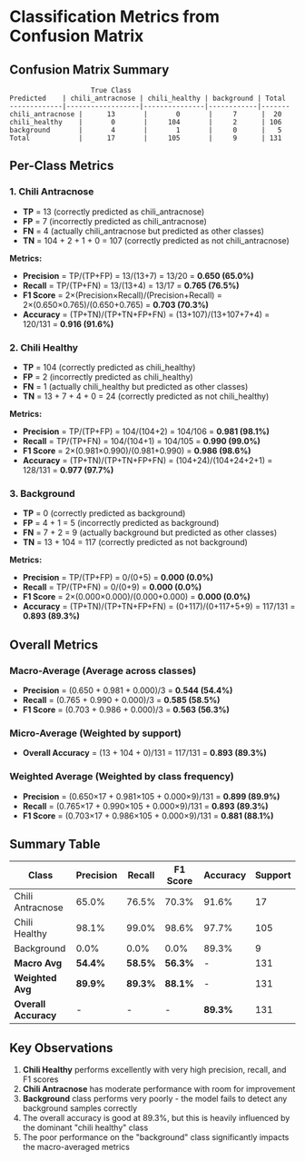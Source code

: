 # Classification Metrics from Confusion Matrix

## Confusion Matrix Summary
```
                    True Class
Predicted    | chili_antracnose | chili_healthy | background | Total
-------------|------------------|---------------|------------|-------
chili_antracnose |      13       |       0       |     7      |  20
chili_healthy    |       0       |     104       |     2      | 106
background       |       4       |       1       |     0      |   5
Total            |      17       |     105       |     9      | 131
```

## Per-Class Metrics

### 1. Chili Antracnose
- **TP** = 13 (correctly predicted as chili_antracnose)
- **FP** = 7 (incorrectly predicted as chili_antracnose)
- **FN** = 4 (actually chili_antracnose but predicted as other classes)
- **TN** = 104 + 2 + 1 + 0 = 107 (correctly predicted as not chili_antracnose)

**Metrics:**
- **Precision** = TP/(TP+FP) = 13/(13+7) = 13/20 = **0.650 (65.0%)**
- **Recall** = TP/(TP+FN) = 13/(13+4) = 13/17 = **0.765 (76.5%)**
- **F1 Score** = 2×(Precision×Recall)/(Precision+Recall) = 2×(0.650×0.765)/(0.650+0.765) = **0.703 (70.3%)**
- **Accuracy** = (TP+TN)/(TP+TN+FP+FN) = (13+107)/(13+107+7+4) = 120/131 = **0.916 (91.6%)**

### 2. Chili Healthy
- **TP** = 104 (correctly predicted as chili_healthy)
- **FP** = 2 (incorrectly predicted as chili_healthy)
- **FN** = 1 (actually chili_healthy but predicted as other classes)
- **TN** = 13 + 7 + 4 + 0 = 24 (correctly predicted as not chili_healthy)

**Metrics:**
- **Precision** = TP/(TP+FP) = 104/(104+2) = 104/106 = **0.981 (98.1%)**
- **Recall** = TP/(TP+FN) = 104/(104+1) = 104/105 = **0.990 (99.0%)**
- **F1 Score** = 2×(0.981×0.990)/(0.981+0.990) = **0.986 (98.6%)**
- **Accuracy** = (TP+TN)/(TP+TN+FP+FN) = (104+24)/(104+24+2+1) = 128/131 = **0.977 (97.7%)**

### 3. Background
- **TP** = 0 (correctly predicted as background)
- **FP** = 4 + 1 = 5 (incorrectly predicted as background)
- **FN** = 7 + 2 = 9 (actually background but predicted as other classes)
- **TN** = 13 + 104 = 117 (correctly predicted as not background)

**Metrics:**
- **Precision** = TP/(TP+FP) = 0/(0+5) = **0.000 (0.0%)**
- **Recall** = TP/(TP+FN) = 0/(0+9) = **0.000 (0.0%)**
- **F1 Score** = 2×(0.000×0.000)/(0.000+0.000) = **0.000 (0.0%)**
- **Accuracy** = (TP+TN)/(TP+TN+FP+FN) = (0+117)/(0+117+5+9) = 117/131 = **0.893 (89.3%)**

## Overall Metrics

### Macro-Average (Average across classes)
- **Precision** = (0.650 + 0.981 + 0.000)/3 = **0.544 (54.4%)**
- **Recall** = (0.765 + 0.990 + 0.000)/3 = **0.585 (58.5%)**
- **F1 Score** = (0.703 + 0.986 + 0.000)/3 = **0.563 (56.3%)**

### Micro-Average (Weighted by support)
- **Overall Accuracy** = (13 + 104 + 0)/131 = 117/131 = **0.893 (89.3%)**

### Weighted Average (Weighted by class frequency)
- **Precision** = (0.650×17 + 0.981×105 + 0.000×9)/131 = **0.899 (89.9%)**
- **Recall** = (0.765×17 + 0.990×105 + 0.000×9)/131 = **0.893 (89.3%)**
- **F1 Score** = (0.703×17 + 0.986×105 + 0.000×9)/131 = **0.881 (88.1%)**

## Summary Table

| Class | Precision | Recall | F1 Score | Accuracy | Support |
|-------|-----------|--------|----------|----------|---------|
| Chili Antracnose | 65.0% | 76.5% | 70.3% | 91.6% | 17 |
| Chili Healthy | 98.1% | 99.0% | 98.6% | 97.7% | 105 |
| Background | 0.0% | 0.0% | 0.0% | 89.3% | 9 |
| **Macro Avg** | **54.4%** | **58.5%** | **56.3%** | - | 131 |
| **Weighted Avg** | **89.9%** | **89.3%** | **88.1%** | - | 131 |
| **Overall Accuracy** | - | - | - | **89.3%** | 131 |

## Key Observations

1. **Chili Healthy** performs excellently with very high precision, recall, and F1 scores
2. **Chili Antracnose** has moderate performance with room for improvement
3. **Background** class performs very poorly - the model fails to detect any background samples correctly
4. The overall accuracy is good at 89.3%, but this is heavily influenced by the dominant "chili healthy" class
5. The poor performance on the "background" class significantly impacts the macro-averaged metrics
